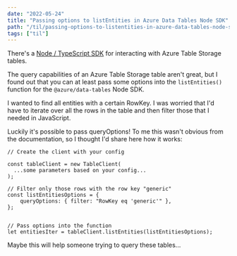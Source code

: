 ```yaml
---
date: "2022-05-24"
title: "Passing options to listEntities in Azure Data Tables Node SDK"
path: "/til/passing-options-to-listentities-in-azure-data-tables-node-sdk"
tags: ["til"]
---
```


There's a [Node / TypeScript SDK](https://www.npmjs.com/package/@azure/data-tables) for interacting with Azure Table Storage tables.

The query capabilities of an Azure Table Storage table aren't great, but I found out that you can at least pass some options into the `listEntities()` function for the `@azure/data-tables` Node SDK.

I wanted to find all entities with a certain RowKey.
I was worried that I'd have to iterate over all the rows in the table and then filter those that I needed in JavaScript.

Luckily it's possible to pass queryOptions!
To me this wasn't obvious from the documentation, so I thought I'd share here how it works:

```
// Create the client with your config

const tableClient = new TableClient(
  ...some parameters based on your config...
);

// Filter only those rows with the row key "generic"
const listEntitiesOptions = {
    queryOptions: { filter: "RowKey eq 'generic'" },
};


// Pass options into the function  
let entitiesIter = tableClient.listEntities(listEntitiesOptions);
```

Maybe this will help someone trying to query these tables...
